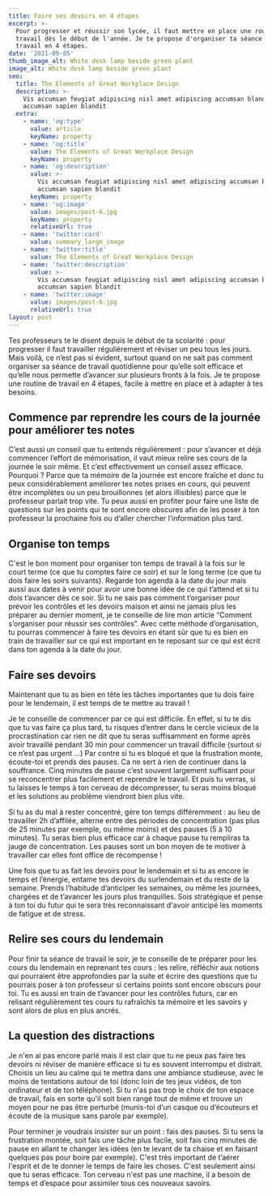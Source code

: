 ```yaml
---
title: Faire ses devoirs en 4 étapes
excerpt: >-
  Pour progresser et réussir son lycée, il faut mettre en place une routine de
  travail dès le début de l'année. Je te propose d'organiser ta séance de
  travail en 4 étapes.
date: '2021-09-05'
thumb_image_alt: White desk lamp beside green plant
image_alt: White desk lamp beside green plant
seo:
  title: The Elements of Great Workplace Design
  description: >-
    Vis accumsan feugiat adipiscing nisl amet adipiscing accumsan blandit
    accumsan sapien blandit
  extra:
    - name: 'og:type'
      value: article
      keyName: property
    - name: 'og:title'
      value: The Elements of Great Workplace Design
      keyName: property
    - name: 'og:description'
      value: >-
        Vis accumsan feugiat adipiscing nisl amet adipiscing accumsan blandit
        accumsan sapien blandit
      keyName: property
    - name: 'og:image'
      value: images/post-6.jpg
      keyName: property
      relativeUrl: true
    - name: 'twitter:card'
      value: summary_large_image
    - name: 'twitter:title'
      value: The Elements of Great Workplace Design
    - name: 'twitter:description'
      value: >-
        Vis accumsan feugiat adipiscing nisl amet adipiscing accumsan blandit
        accumsan sapien blandit
    - name: 'twitter:image'
      value: images/post-6.jpg
      relativeUrl: true
layout: post
---
```

Tes professeurs te le disent depuis le début de ta scolarité : pour progresser il faut travailler régulièrement et réviser un peu tous les jours. Mais voilà, ce n’est pas si évident, surtout quand on ne sait pas comment organiser sa séance de travail quotidienne pour qu’elle soit efficace et qu’elle nous permette d’avancer sur plusieurs fronts à la fois. Je te propose une routine de travail en 4 étapes, facile à mettre en place et à adapter à tes besoins.

## Commence par reprendre les cours de la journée pour améliorer tes notes

C’est aussi un conseil que tu entends régulièrement : pour s’avancer et déjà commencer l’effort de mémorisation, il vaut mieux relire ses cours de la journée le soir même. Et c’est effectivement un conseil assez efficace. Pourquoi ? Parce que ta mémoire de la journée est encore fraîche et donc tu peux considérablement améliorer tes notes prises en cours, qui peuvent être incomplètes ou un peu brouillonnes (et alors illisibles) parce que le professeur parlait trop vite. Tu peux aussi en profiter pour faire une liste de questions sur les points qui te sont encore obscures afin de les poser à ton professeur la prochaine fois ou d’aller chercher l’information plus tard.

## Organise ton temps

C'est le bon moment pour organiser ton temps de travail à la fois sur le court terme (ce que tu comptes faire ce soir) et sur le long terme (ce que tu dois faire les soirs suivants). Regarde ton agenda à la date du jour mais aussi aux dates à venir pour avoir une bonne idée de ce qui t’attend et si tu dois t’avancer dès ce soir. Si tu ne sais pas comment t’organiser pour prévoir les contrôles et les devoirs maison et ainsi ne jamais plus les préparer au dernier moment, je te conseille de lire mon article “Comment s’organiser pour réussir ses contrôles”. Avec cette méthode d’organisation, tu pourras commencer à faire tes devoirs en étant sûr que tu es bien en train de travailler sur ce qui est important en te reposant sur ce qui est écrit dans ton agenda à la date du jour.

## Faire ses devoirs

Maintenant que tu as bien en tête les tâches importantes que tu dois faire pour le lendemain, il est temps de te mettre au travail !

Je te conseille de commencer par ce qui est difficile. En effet, si tu te dis que tu vas faire ça plus tard, tu risques d’entrer dans le cercle vicieux de la procrastination car rien ne dit que tu seras suffisamment en forme après avoir travaillé pendant 30 min pour commencer un travail difficile (surtout si ce n’est pas urgent …)
Par contre si tu es bloqué et que la frustration monte, écoute-toi et prends des pauses. Ca ne sert à rien de continuer dans la souffrance. Cinq minutes de pause c’est souvent largement suffisant pour se reconcentrer plus facilement et reprendre le travail. Et puis tu verras, si tu laisses le temps à ton cerveau de décompresser, tu seras moins bloqué et les solutions au problème viendront bien plus vite.

Si tu as du mal à rester concentré, gère ton temps différemment : au lieu de travailler 2h d’affilée, alterne entre des périodes de concentration (pas plus de 25 minutes par exemple, ou même moins) et des pauses (5 à 10 minutes). Tu seras bien plus efficace car à chaque pause tu rempliras ta jauge de concentration. Les pauses sont un bon moyen de te motiver à travailler car elles font office de récompense !

Une fois que tu as fait les devoirs pour le lendemain et si tu as encore le temps et l’énergie, entame tes devoirs du surlendemain et du reste de la semaine. Prends l’habitude d’anticiper les semaines, ou même les journées, chargées et de t’avancer les jours plus tranquilles. Sois stratégique et pense à ton toi du futur qui te sera très reconnaissant d'avoir anticipé les moments de fatigue et de stress.

## Relire ses cours du lendemain

Pour finir ta séance de travail le soir, je te conseille de te préparer pour les cours du lendemain en reprenant tes cours : les relire, réfléchir aux notions qui pourraient être approfondies par la suite et écrire des questions que tu pourrais poser à ton professeur si certains points sont encore obscurs pour toi. Tu es aussi en train de t’avancer pour les contrôles futurs, car en relisant régulièrement tes cours tu rafraîchis ta mémoire et les savoirs y sont alors de plus en plus ancrés.

## La question des distractions

Je n'en ai pas encore parlé mais il est clair que tu ne peux pas faire tes devoirs ni réviser de manière efficace si tu es souvent interrompu et distrait. Choisis un lieu au calme qui te mettra dans une ambiance studieuse, avec le moins de tentations autour de toi (donc loin de tes jeux vidéos, de ton ordinateur et de ton téléphone). Si tu n'as pas trop le choix de ton espace de travail, fais en sorte qu'il soit bien rangé tout de même et trouve un moyen pour ne pas être perturbé (munis-toi d’un casque ou d’écouteurs et écoute de la musique sans parole par exemple).

Pour terminer je voudrais insister sur un point : fais des pauses. Si tu sens la frustration montée, soit fais une tâche plus facile, soit fais cinq minutes de pause en allant te changer les idées (en te levant de ta chaise et en faisant quelques pas pour boire par exemple). C'est très important de t’aérer l'esprit et de te donner le temps de faire les choses. C'est seulement ainsi que tu seras efficace. Ton cerveau n'est pas une machine, il a besoin de temps et d’espace pour assimiler tous ces nouveaux savoirs.
